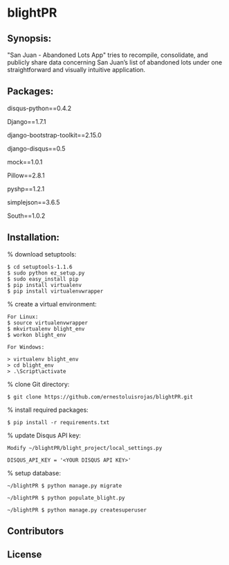 # blightPR

## Synopsis:

"San Juan - Abandoned Lots App" tries to recompile, consolidate, and publicly share data concerning San Juan’s list of abandoned lots under one straightforward and visually intuitive application.

## Packages:

disqus-python==0.4.2

Django==1.7.1

django-bootstrap-toolkit==2.15.0

django-disqus==0.5

mock==1.0.1

Pillow==2.8.1

pyshp==1.2.1

simplejson==3.6.5

South==1.0.2

## Installation:

% download setuptools:

	$ cd setuptools-1.1.6
	$ sudo python ez_setup.py
	$ sudo easy_install pip
	$ pip install virtualenv
	$ pip install virtualenvwrapper

% create a virtual environment:

	For Linux:
	$ source virtualenvwrapper
	$ mkvirtualenv blight_env
	$ workon blight_env

	For Windows:
	
	> virtualenv blight_env
	> cd blight_env
	> .\Script\activate

% clone Git directory:

	$ git clone https://github.com/ernestoluisrojas/blightPR.git
	
% install required packages:

	$ pip install -r requirements.txt
	
% update Disqus API key:

	Modify ~/blightPR/blight_project/local_settings.py

	DISQUS_API_KEY = '<YOUR DISQUS API KEY>'

% setup database:

	~/blightPR $ python manage.py migrate
	
	~/blightPR $ python populate_blight.py
	
	~/blightPR $ python manage.py createsuperuser	

## Contributors


## License


